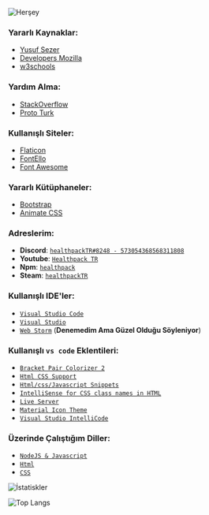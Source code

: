 ![Herşey](https://raw.githubusercontent.com/halfrost/halfrost/master/icons/header_.png)

### Yararlı Kaynaklar:
- [Yusuf Sezer](https://www.yusufsezer.com.tr)
- [Developers Mozilla](https://developer.mozilla.org/tr/) 
- [w3schools](https://www.w3schools.com)

### Yardım Alma:
- [StackOverflow](https://stackoverflow.com)
- [Proto Turk](https://prototurk.com)

### Kullanışlı Siteler:
- [Flaticon](https://www.flaticon.com)
- [FontEllo](https://fontello.com)
- [Font Awesome](https://fontawesome.com)

### Yararlı Kütüphaneler:
- [Bootstrap](https://getbootstrap.com)
- [Animate CSS](https://animate.style)

 ### Adreslerim:
- **Discord**: [`healthpackTR#8248 - 573054368568311808`](https://discord.com/users/573054368568311808) 
- **Youtube**: [`Healthpack TR`](https://www.youtube.com/channel/UCDnt9my_8z87bWL-yCb5NEA)
- **Npm**: [`healthpack`](https://www.npmjs.com/~healthpack)
- **Steam**: [`healthpackTR`](https://steamcommunity.com/id/healthpackTR/)

### Kullanışlı IDE'ler:
- [`Visual Studio Code`](https://code.visualstudio.com)
- [`Visual Studio`](https://visualstudio.microsoft.com/tr/) 
- [`Web Storm`](https://www.jetbrains.com/webstorm/) (**Denemedim Ama Güzel Olduğu Söyleniyor**)

### Kullanışlı `vs code` Eklentileri:
- [`Bracket Pair Colorizer 2`](https://marketplace.visualstudio.com/items?itemName=CoenraadS.bracket-pair-colorizer-2)
- [`Html CSS Support`](https://marketplace.visualstudio.com/items?itemName=ecmel.vscode-html-css)
- [`Html/css/Javascript Snippets`](https://marketplace.visualstudio.com/items?itemName=Wscats.html-snippets)
- [`IntelliSense for CSS class names in HTML`](https://marketplace.visualstudio.com/items?itemName=Zignd.html-css-class-completion)
- [`Live Server`](https://marketplace.visualstudio.com/items?itemName=ritwickdey.LiveServer)
- [`Material Icon Theme`](https://marketplace.visualstudio.com/items?itemName=PKief.material-icon-theme)
- [`Visual Studio IntelliCode`](https://marketplace.visualstudio.com/items?itemName=VisualStudioExptTeam.vscodeintellicode)

### Üzerinde Çalıştığım Diller: 
- [`NodeJS & Javascript`](https://nodejs.org)
- [`Html`](https://www.w3schools.com/html/)
- [`CSS`](https://www.w3schools.com/css/)


 ![İstatiskler](https://github-readme-stats.vercel.app/api?username=healthpackTR&theme=react&hide_title=true)

![Top Langs](https://github-readme-stats.vercel.app/api/top-langs/?username=healthpackTR)



  
